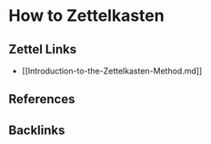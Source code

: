 # How to Zettelkasten

## Zettel Links
* [[Introduction-to-the-Zettelkasten-Method.md]]

## References

## Backlinks

